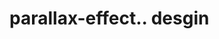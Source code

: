 # parallax-effect.. desgin                                                                                         
